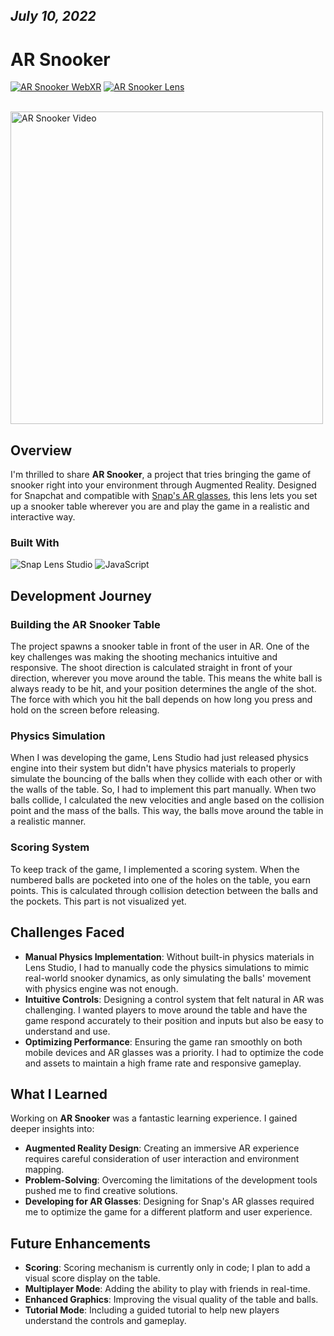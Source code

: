 *July 10, 2022*
---

# AR Snooker

<a href="https://portfolio.atitkharel.com.np/view/7" target="_blank"><img src="https://img.shields.io/badge/Live%20Demo-WebXR-E1101A" alt="AR Snooker WebXR"></a>
<a href="https://lens.snapchat.com/23a2ec67050841c6beaa078e20c0d463" target="_blank"><img src="https://img.shields.io/badge/Snapchat-Lens-FFFC00" alt="AR Snooker Lens"></a>

<br/>
<img src="https://media0.giphy.com/media/BUlQT9fBHGq8Crfwtb/giphy.gif?cid=790b7611d47b5b7f66886075866da6abff235da61031626f&rid=giphy.gif&ct=g" alt="AR Snooker Video" height="500"/>

## Overview

I'm thrilled to share **AR Snooker**, a project that tries bringing the game of snooker right into your environment through Augmented Reality. Designed for Snapchat and compatible with [Snap's AR glasses](https://www.spectacles.com/?lang=en-US), this lens lets you set up a snooker table wherever you are and play the game in a realistic and interactive way.

### Built With

![Snap Lens Studio](https://img.shields.io/badge/Snap%20Lens%20Studio-FFFC00?style=for-the-badge&logo=snapchat&logoColor=black)
![JavaScript](https://img.shields.io/badge/JavaScript-F7DF1E?style=for-the-badge&logo=javascript&logoColor=black)

## Development Journey

### Building the AR Snooker Table

The project spawns a snooker table in front of the user in AR. One of the key challenges was making the shooting mechanics intuitive and responsive. The shoot direction is calculated straight in front of your direction, wherever you move around the table. This means the white ball is always ready to be hit, and your position determines the angle of the shot. The force with which you hit the ball depends on how long you press and hold on the screen before releasing.

### Physics Simulation

When I was developing the game, Lens Studio had just released physics engine into their system but didn't have physics materials to properly simulate the bouncing of the balls when they collide with each other or with the walls of the table. So, I had to implement this part manually. When two balls collide, I calculated the new velocities and angle based on the collision point and the mass of the balls. This way, the balls move around the table in a realistic manner.

### Scoring System

To keep track of the game, I implemented a scoring system. When the numbered balls are pocketed into one of the holes on the table, you earn points. This is calculated through collision detection between the balls and the pockets. This part is not visualized yet.

## Challenges Faced

- **Manual Physics Implementation**: Without built-in physics materials in Lens Studio, I had to manually code the physics simulations to mimic real-world snooker dynamics, as only simulating the balls' movement with physics engine was not enough.
- **Intuitive Controls**: Designing a control system that felt natural in AR was challenging. I wanted players to move around the table and have the game respond accurately to their position and inputs but also be easy to understand and use.
- **Optimizing Performance**: Ensuring the game ran smoothly on both mobile devices and AR glasses was a priority. I had to optimize the code and assets to maintain a high frame rate and responsive gameplay.

## What I Learned

Working on **AR Snooker** was a fantastic learning experience. I gained deeper insights into:

- **Augmented Reality Design**: Creating an immersive AR experience requires careful consideration of user interaction and environment mapping.
- **Problem-Solving**: Overcoming the limitations of the development tools pushed me to find creative solutions.
- **Developing for AR Glasses**: Designing for Snap's AR glasses required me to optimize the game for a different platform and user experience.

## Future Enhancements

- **Scoring**: Scoring mechanism is currently only in code; I plan to add a visual score display on the table.
- **Multiplayer Mode**: Adding the ability to play with friends in real-time.
- **Enhanced Graphics**: Improving the visual quality of the table and balls.
- **Tutorial Mode**: Including a guided tutorial to help new players understand the controls and gameplay.
